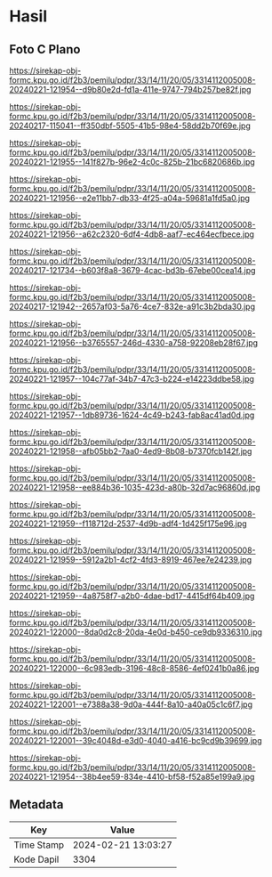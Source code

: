# Hasil

## Foto C Plano

https://sirekap-obj-formc.kpu.go.id/f2b3/pemilu/pdpr/33/14/11/20/05/3314112005008-20240221-121954--d9b80e2d-fd1a-411e-9747-794b257be82f.jpg

https://sirekap-obj-formc.kpu.go.id/f2b3/pemilu/pdpr/33/14/11/20/05/3314112005008-20240217-115041--ff350dbf-5505-41b5-98e4-58dd2b70f69e.jpg

https://sirekap-obj-formc.kpu.go.id/f2b3/pemilu/pdpr/33/14/11/20/05/3314112005008-20240221-121955--141f827b-96e2-4c0c-825b-21bc6820686b.jpg

https://sirekap-obj-formc.kpu.go.id/f2b3/pemilu/pdpr/33/14/11/20/05/3314112005008-20240221-121956--e2e11bb7-db33-4f25-a04a-59681a1fd5a0.jpg

https://sirekap-obj-formc.kpu.go.id/f2b3/pemilu/pdpr/33/14/11/20/05/3314112005008-20240221-121956--a62c2320-6df4-4db8-aaf7-ec464ecfbece.jpg

https://sirekap-obj-formc.kpu.go.id/f2b3/pemilu/pdpr/33/14/11/20/05/3314112005008-20240217-121734--b603f8a8-3679-4cac-bd3b-67ebe00cea14.jpg

https://sirekap-obj-formc.kpu.go.id/f2b3/pemilu/pdpr/33/14/11/20/05/3314112005008-20240217-121942--2657af03-5a76-4ce7-832e-a91c3b2bda30.jpg

https://sirekap-obj-formc.kpu.go.id/f2b3/pemilu/pdpr/33/14/11/20/05/3314112005008-20240221-121956--b3765557-246d-4330-a758-92208eb28f67.jpg

https://sirekap-obj-formc.kpu.go.id/f2b3/pemilu/pdpr/33/14/11/20/05/3314112005008-20240221-121957--104c77af-34b7-47c3-b224-e14223ddbe58.jpg

https://sirekap-obj-formc.kpu.go.id/f2b3/pemilu/pdpr/33/14/11/20/05/3314112005008-20240221-121957--1db89736-1624-4c49-b243-fab8ac41ad0d.jpg

https://sirekap-obj-formc.kpu.go.id/f2b3/pemilu/pdpr/33/14/11/20/05/3314112005008-20240221-121958--afb05bb2-7aa0-4ed9-8b08-b7370fcb142f.jpg

https://sirekap-obj-formc.kpu.go.id/f2b3/pemilu/pdpr/33/14/11/20/05/3314112005008-20240221-121958--ee884b36-1035-423d-a80b-32d7ac96860d.jpg

https://sirekap-obj-formc.kpu.go.id/f2b3/pemilu/pdpr/33/14/11/20/05/3314112005008-20240221-121959--f118712d-2537-4d9b-adf4-1d425f175e96.jpg

https://sirekap-obj-formc.kpu.go.id/f2b3/pemilu/pdpr/33/14/11/20/05/3314112005008-20240221-121959--5912a2b1-4cf2-4fd3-8919-467ee7e24239.jpg

https://sirekap-obj-formc.kpu.go.id/f2b3/pemilu/pdpr/33/14/11/20/05/3314112005008-20240221-121959--4a8758f7-a2b0-4dae-bd17-4415df64b409.jpg

https://sirekap-obj-formc.kpu.go.id/f2b3/pemilu/pdpr/33/14/11/20/05/3314112005008-20240221-122000--8da0d2c8-20da-4e0d-b450-ce9db9336310.jpg

https://sirekap-obj-formc.kpu.go.id/f2b3/pemilu/pdpr/33/14/11/20/05/3314112005008-20240221-122000--6c983edb-3196-48c8-8586-4ef0241b0a86.jpg

https://sirekap-obj-formc.kpu.go.id/f2b3/pemilu/pdpr/33/14/11/20/05/3314112005008-20240221-122001--e7388a38-9d0a-444f-8a10-a40a05c1c6f7.jpg

https://sirekap-obj-formc.kpu.go.id/f2b3/pemilu/pdpr/33/14/11/20/05/3314112005008-20240221-122001--39c4048d-e3d0-4040-a416-bc9cd9b39699.jpg

https://sirekap-obj-formc.kpu.go.id/f2b3/pemilu/pdpr/33/14/11/20/05/3314112005008-20240221-121954--38b4ee59-834e-4410-bf58-f52a85e199a9.jpg


## Metadata

| Key        | Value               |
| ---------- | ------------------- |
| Time Stamp | 2024-02-21 13:03:27 |
| Kode Dapil | 3304                |



